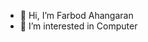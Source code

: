 - 👋 Hi, I’m Farbod Ahangaran
- 👀 I’m interested in Computer

<!---
farbodahangaran/farbodahangaran is a ✨ special ✨ repository because its `README.md` (this file) appears on your GitHub profile.
You can click the Preview link to take a look at your changes.
--->
